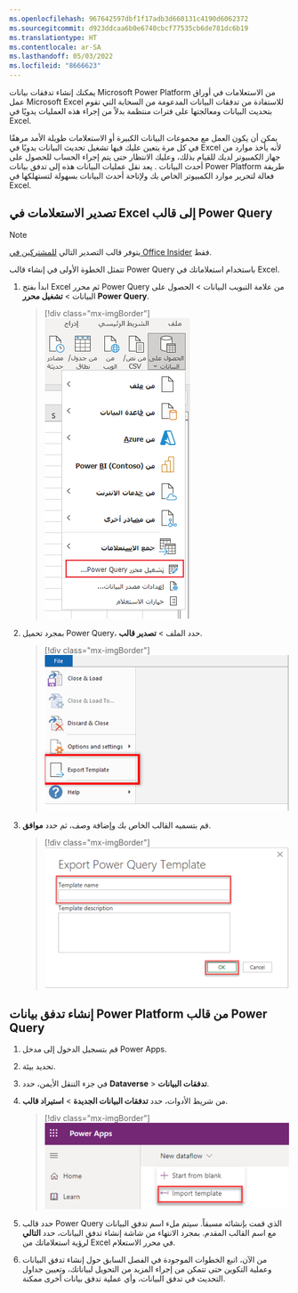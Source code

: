 ```yaml
---
ms.openlocfilehash: 967642597dbf1f17adb3d660131c4190d6062372
ms.sourcegitcommit: d923ddcaa6b0e6740cbcf77535cb6de781dc6b19
ms.translationtype: HT
ms.contentlocale: ar-SA
ms.lasthandoff: 05/03/2022
ms.locfileid: "8666623"
---
```

يمكنك إنشاء تدفقات بيانات Microsoft Power Platform من الاستعلامات في أوراق عمل Microsoft Excel للاستفادة من تدفقات البيانات المدعومة من السحابة التي تقوم بتحديث البيانات ومعالجتها على فترات منتظمة بدلاً من إجراء هذه العمليات يدويًا في Excel.

يمكن أن يكون العمل مع مجموعات البيانات الكبيرة أو الاستعلامات طويلة الأمد مرهقًا في كل مرة يتعين عليك فيها تشغيل تحديث البيانات يدويًا في Excel لأنه يأخذ موارد من جهاز الكمبيوتر لديك للقيام بذلك، وعليك الانتظار حتى يتم إجراء الحساب للحصول على أحدث البيانات . يعد نقل عمليات البيانات هذه إلى تدفق بيانات Power Platform طريقة فعالة لتحرير موارد الكمبيوتر الخاص بك ولإتاحة أحدث البيانات بسهولة لتستهلكها في Excel.

## <a name="exporting-queries-in-excel-to-a-power-query-template"></a>تصدير الاستعلامات في Excel إلى قالب Power Query
    
>[!NOTE]
>يتوفر قالب التصدير التالي [للمشتركين في Office Insider](https://insider.office.com/?azure-portal=true) فقط.

تتمثل الخطوة الأولى في إنشاء قالب Power Query باستخدام استعلاماتك في Excel. 
    

1. ابدأ بفتح Excel ثم محرر Power Query من علامة التبويب البيانات > الحصول على البيانات > **تشغيل محرر Power Query**.

    > [!div class="mx-imgBorder"]
    > [![لقطة شاشة لتشغيل ميزة محرر Power Query.](../media/5b-template-excel-power-query.png)](../media/5b-template-excel-power-query.png#lightbox)

1. بمجرد تحميل Power Query، حدد الملف > **تصدير قالب**.

    > [!div class="mx-imgBorder"]
    > [![لقطة شاشة لميزة قالب التصدير.](../media/5b-excel-power-query-export.png)](../media/5b-excel-power-query-export.png#lightbox)

1. قم بتسميه القالب الخاص بك وإضافة وصف، ثم حدد **موافق**.

    > [!div class="mx-imgBorder"]
    > [![لقطة شاشة لحقل اسم قالب تصدير power query.](../media/5b-excel-power-query-export-name.png)](../media/5b-excel-power-query-export-name.png#lightbox)

## <a name="creating-a-power-platform-dataflow-from-the-power-query-template"></a>إنشاء تدفق بيانات Power Platform من قالب Power Query

1.  قم بتسجيل الدخول إلى مدخل Power Apps.

1.  تحديد بيئة.

1.  في جزء التنقل الأيمن، حدد **Dataverse** > **تدفقات البيانات**.

1. من شريط الأدوات، حدد **تدفقات البيانات الجديدة** > **استيراد قالب**.

    > [!div class="mx-imgBorder"]
    > [![لقطة شاشة لقالب الاستيراد في قائمة تدفق البيانات الجديدة.](../media/5b-template-excel-import-template.png)](../media/5b-template-excel-import-template.png#lightbox)

1. حدد قالب Power Query الذي قمت بإنشائه مسبقاً. سيتم ملء اسم تدفق البيانات مع اسم القالب المقدم. بمجرد الانتهاء من شاشة إنشاء تدفق البيانات، حدد **التالي** لرؤية استعلاماتك من Excel في محرر الاستعلام.

1. من الآن، اتبع الخطوات الموجودة في الفصل السابق حول إنشاء تدفق البيانات وعملية التكوين حتى تتمكن من إجراء المزيد من التحويل لبياناتك، وتعيين جداول التحديث في تدفق البيانات، وأي عملية تدفق بيانات أخرى ممكنة.
